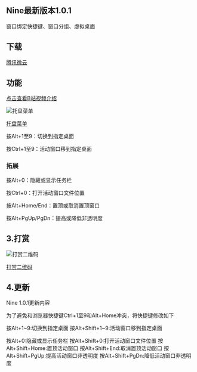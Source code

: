 ## Nine最新版本1.0.1
窗口绑定快捷键、窗口分组、虚拟桌面
## 下载

[腾讯微云](https://share.weiyun.com/dtRgxHJB)


## 功能
[点击查看B站视频介绍](https://www.bilibili.com/video/BV1oK411c7Y7)

![托盘菜单](https://meta.appinn.net/uploads/default/original/2X/b/b404dfd0495fd59bab694a91f63ed3eca8fb4d1e.png)

[托盘菜单](https://meta.appinn.net/uploads/default/original/2X/b/b404dfd0495fd59bab694a91f63ed3eca8fb4d1e.png)

按Alt+1至9：切换到指定桌面

按Ctrl+1至9：活动窗口移到指定桌面
### 拓展
按Alt+0：隐藏或显示任务栏

按Ctrl+0：打开活动窗口文件位置

按Alt+Home/End：置顶或取消置顶窗口

按Alt+PgUp/PgDn：提高或降低非透明度


## 3.打赏

![打赏二维码](https://s1.ax1x.com/2020/10/11/0cXcRO.png)

[打赏二维码](https://s1.ax1x.com/2020/10/11/0cXcRO.png)

## 4.更新

Nine 1.0.1更新内容

为了避免和浏览器快捷键Ctrl+1至9和Alt+Home冲突，将快捷键修改如下

按Alt+1~9:切换到指定桌面
按Alt+Shift+1~9:活动窗口移到指定桌面


按Alt+0:隐藏或显示任务栏
按Alt+Shift+0:打开活动窗口文件位置
按Alt+Shift+Home:置顶活动窗口
按Alt+Shift+End:取消置顶活动窗口
按Alt+Shift+PgUp:提高活动窗口非透明度
按Alt+Shift+PgDn:降低活动窗口非透明度
